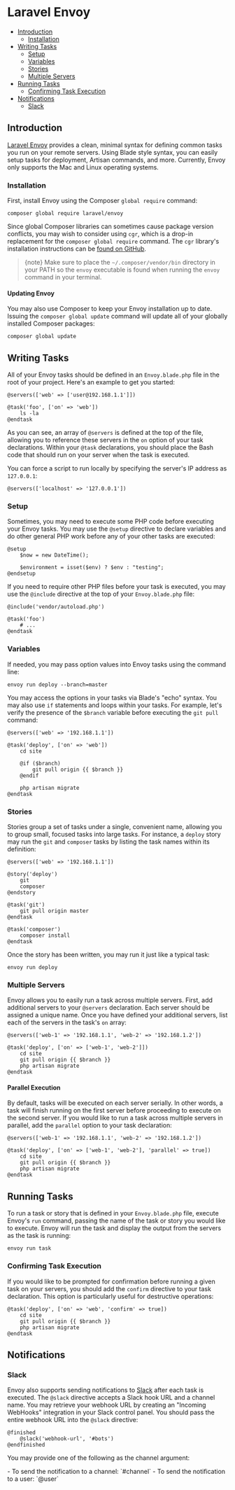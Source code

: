 # Laravel Envoy

- [Introduction](#introduction)
    - [Installation](#installation)
- [Writing Tasks](#writing-tasks)
    - [Setup](#setup)
    - [Variables](#variables)
    - [Stories](#stories)
    - [Multiple Servers](#multiple-servers)
- [Running Tasks](#running-tasks)
    - [Confirming Task Execution](#confirming-task-execution)
- [Notifications](#notifications)
    - [Slack](#slack)

<a name="introduction"></a>

## Introduction

[Laravel Envoy](https://github.com/laravel/envoy) provides a clean, minimal
syntax for defining common tasks you run on your remote servers. Using Blade
style syntax, you can easily setup tasks for deployment, Artisan commands, and
more. Currently, Envoy only supports the Mac and Linux operating systems.

<a name="installation"></a>

### Installation

First, install Envoy using the Composer `global require` command:

    composer global require laravel/envoy

Since global Composer libraries can sometimes cause package version conflicts,
you may wish to consider using `cgr`, which is a drop-in replacement for
the `composer global require` command. The `cgr` library's installation
instructions can be [found on GitHub](https://github.com/consolidation-org/cgr).

> {note} Make sure to place the `~/.composer/vendor/bin` directory in your PATH
> so the `envoy` executable is found when running the `envoy` command in your
> terminal.

#### Updating Envoy

You may also use Composer to keep your Envoy installation up to date. Issuing
the `composer global update` command will update all of your globally installed
Composer packages:

    composer global update

<a name="writing-tasks"></a>

## Writing Tasks

All of your Envoy tasks should be defined in an `Envoy.blade.php` file in the
root of your project. Here's an example to get you started:

    @servers(['web' => ['user@192.168.1.1']])

    @task('foo', ['on' => 'web'])
        ls -la
    @endtask

As you can see, an array of `@servers` is defined at the top of the file,
allowing you to reference these servers in the `on` option of your task
declarations. Within your `@task` declarations, you should place the Bash code
that should run on your server when the task is executed.

You can force a script to run locally by specifying the server's IP address
as `127.0.0.1`:

    @servers(['localhost' => '127.0.0.1'])

<a name="setup"></a>

### Setup

Sometimes, you may need to execute some PHP code before executing your Envoy
tasks. You may use the `@setup` directive to declare variables and do other
general PHP work before any of your other tasks are executed:

    @setup
        $now = new DateTime();

        $environment = isset($env) ? $env : "testing";
    @endsetup

If you need to require other PHP files before your task is executed, you may use
the `@include` directive at the top of your `Envoy.blade.php` file:

    @include('vendor/autoload.php')

    @task('foo')
        # ...
    @endtask

<a name="variables"></a>

### Variables

If needed, you may pass option values into Envoy tasks using the command line:

    envoy run deploy --branch=master

You may access the options in your tasks via Blade's "echo" syntax. You may also
use `if` statements and loops within your tasks. For example, let's verify the
presence of the `$branch` variable before executing the `git pull` command:

    @servers(['web' => '192.168.1.1'])

    @task('deploy', ['on' => 'web'])
        cd site

        @if ($branch)
            git pull origin {{ $branch }}
        @endif

        php artisan migrate
    @endtask

<a name="stories"></a>

### Stories

Stories group a set of tasks under a single, convenient name, allowing you to
group small, focused tasks into large tasks. For instance, a `deploy` story may
run the `git` and `composer` tasks by listing the task names within its
definition:

    @servers(['web' => '192.168.1.1'])

    @story('deploy')
        git
        composer
    @endstory

    @task('git')
        git pull origin master
    @endtask

    @task('composer')
        composer install
    @endtask

Once the story has been written, you may run it just like a typical task:

    envoy run deploy

<a name="multiple-servers"></a>

### Multiple Servers

Envoy allows you to easily run a task across multiple servers. First, add
additional servers to your `@servers` declaration. Each server should be
assigned a unique name. Once you have defined your additional servers, list each
of the servers in the task's `on` array:

    @servers(['web-1' => '192.168.1.1', 'web-2' => '192.168.1.2'])

    @task('deploy', ['on' => ['web-1', 'web-2']])
        cd site
        git pull origin {{ $branch }}
        php artisan migrate
    @endtask

#### Parallel Execution

By default, tasks will be executed on each server serially. In other words, a
task will finish running on the first server before proceeding to execute on the
second server. If you would like to run a task across multiple servers in
parallel, add the `parallel` option to your task declaration:

    @servers(['web-1' => '192.168.1.1', 'web-2' => '192.168.1.2'])

    @task('deploy', ['on' => ['web-1', 'web-2'], 'parallel' => true])
        cd site
        git pull origin {{ $branch }}
        php artisan migrate
    @endtask

<a name="running-tasks"></a>

## Running Tasks

To run a task or story that is defined in your `Envoy.blade.php` file, execute
Envoy's `run` command, passing the name of the task or story you would like to
execute. Envoy will run the task and display the output from the servers as the
task is running:

    envoy run task

<a name="confirming-task-execution"></a>

### Confirming Task Execution

If you would like to be prompted for confirmation before running a given task on
your servers, you should add the `confirm` directive to your task declaration.
This option is particularly useful for destructive operations:

    @task('deploy', ['on' => 'web', 'confirm' => true])
        cd site
        git pull origin {{ $branch }}
        php artisan migrate
    @endtask

<a name="notifications"></a>

## Notifications

<a name="slack"></a>

### Slack

Envoy also supports sending notifications to [Slack](https://slack.com) after
each task is executed. The `@slack` directive accepts a Slack hook URL and a
channel name. You may retrieve your webhook URL by creating an "Incoming
WebHooks" integration in your Slack control panel. You should pass the entire
webhook URL into the `@slack` directive:

    @finished
        @slack('webhook-url', '#bots')
    @endfinished

You may provide one of the following as the channel argument:

<div class="content-list" markdown="1">
- To send the notification to a channel: `#channel`
- To send the notification to a user: `@user`
</div>
